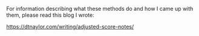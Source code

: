 For information describing what these methods do and how I came up with them, please read this blog I wrote:

https://dtnaylor.com/writing/adjusted-score-notes/
